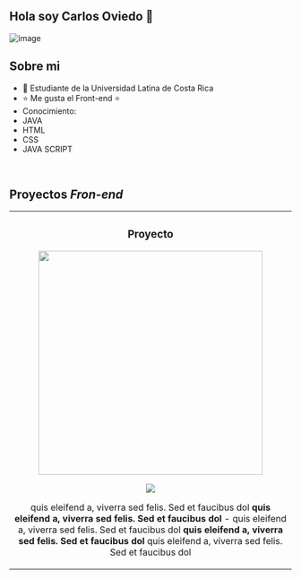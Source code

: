 ## Hola soy Carlos Oviedo 👋
![image](https://github.com/user-attachments/assets/243c9b2d-7ef6-4bb8-ba98-a7691a179ebd)

## Sobre mi
- 📗 Estudiante de la Universidad Latina de Costa Rica
- ⭐ Me gusta el Front-end ⭐ 
- Conocimiento:
- JAVA
- HTML
- CSS
- JAVA SCRIPT
<br>

## Proyectos *Fron-end*
<table>
<tr>
<td width="50%">
<h3 align="center">Proyecto</h3>
<div align="center">
<a href="https://github.com/ArisGuimera/Android-Expert" target="_blank"><img src="#" width="400" alt=""></a>
<p>
<a href="https://github.com/ArisGuimera/Android-Expert" target="_blank">
<img src="https://img.shields.io/badge/CÓDIGO-ff9?style=for-the-badge&logo=github&logoColor=black">
</a>
</p>
<p> quis eleifend a, viverra sed felis. Sed et faucibus dol <strong>quis eleifend a, viverra sed felis. Sed et faucibus dol</strong> - quis eleifend a, viverra sed felis. Sed et faucibus dol <strong>quis eleifend a, viverra sed felis. Sed et faucibus dol</strong> quis eleifend a, viverra sed felis. Sed et faucibus dol</p>
</div>
                                                                                      
</td>

<!--
**Kraaaps/Kraaaps** is a ✨ _special_ ✨ repository because its `README.md` (this file) appears on your GitHub profile.

Here are some ideas to get you started:

- 🔭 I’m currently working on ...
- 🌱 I’m currently learning ...
- 👯 I’m looking to collaborate on ...
- 🤔 I’m looking for help with ...
- 💬 Ask me about ...
- 📫 How to reach me: ...
- 😄 Pronouns: ...
- ⚡ Fun fact: ...
-->
